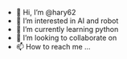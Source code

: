 - 👋 Hi, I’m @hary62
- 👀 I’m interested in AI and robot
- 🌱 I’m currently learning python
- 💞️ I’m looking to collaborate on 
- 📫 How to reach me ...

<!---
hary62/hary62 is a ✨ special ✨ repository because its `README.md` (this file) appears on your GitHub profile.
You can click the Preview link to take a look at your changes.
--->
